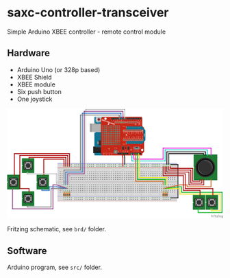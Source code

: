 saxc-controller-transceiver
===========================

Simple Arduino XBEE controller - remote control module

## Hardware ##

* Arduino Uno (or 328p based)
* XBEE Shield
* XBEE module
* Six push button
* One joystick

![Module](img/mando-uno.png)

Fritzing schematic, see ``brd/`` folder.

## Software ##

Arduino program, see ``src/`` folder.

